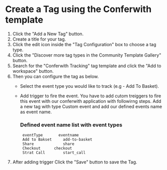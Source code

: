 # Create a Tag using the Conferwith template

1. Click the "Add a New Tag" button.
2. Create a title for your tag.
3. Click the edit icon inside the "Tag Configuration" box to choose a tag type.
4. Click the "Discover more tag types in the Community Template Gallery" button.
5. Search for the "Conferwith Tracking" tag template and click the "Add to workspace" button.
6. Then you can configure the tag as below.
   - Select the event type you would like to track (e.g - Add To Basket).
   - Add trigger to fire the event. 
      You have to add cutom treiggers to fire this event with our conferwith application with followirng steps.
      Add a new tag with type Custom event and add our defined events name as event name.

      ### Defined event name list with event types
          eventType       eventname 
          Add to Bakset  	add-to-basket
          Share          	share
          Checkout	  	checkout
          Strat Call	 	start_call 

7. After adding trigger Click the "Save" button to save the Tag.

